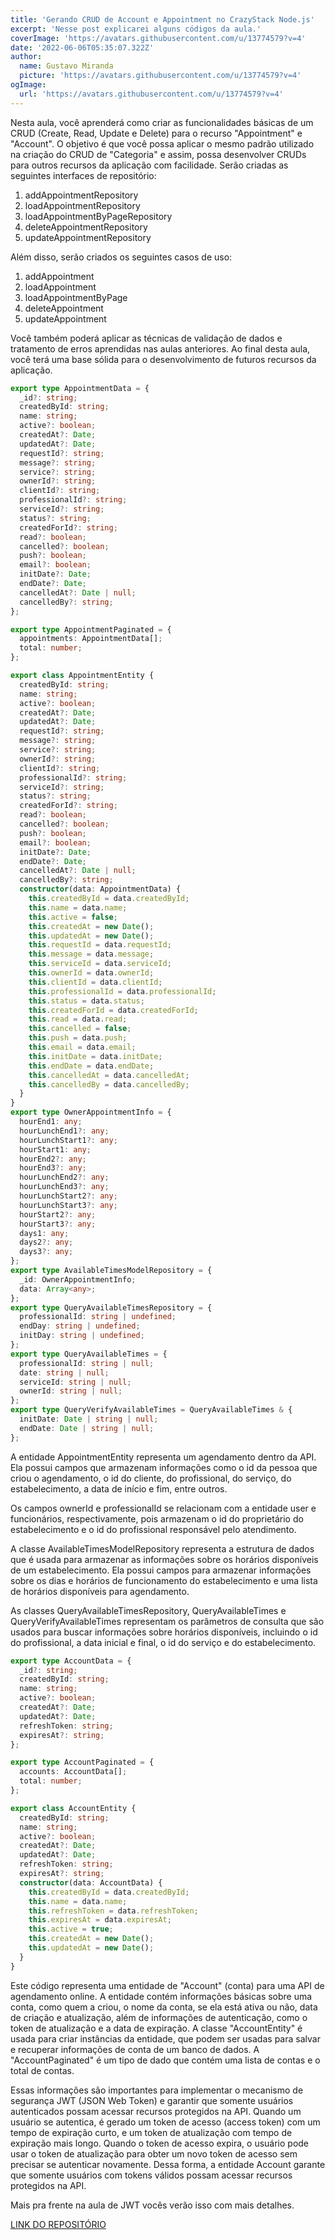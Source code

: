 ```yaml
---
title: 'Gerando CRUD de Account e Appointment no CrazyStack Node.js'
excerpt: 'Nesse post explicarei alguns códigos da aula.'
coverImage: 'https://avatars.githubusercontent.com/u/13774579?v=4'
date: '2022-06-06T05:35:07.322Z'
author:
  name: Gustavo Miranda
  picture: 'https://avatars.githubusercontent.com/u/13774579?v=4'
ogImage:
  url: 'https://avatars.githubusercontent.com/u/13774579?v=4'
---
```

Nesta aula, você aprenderá como criar as funcionalidades básicas de um CRUD (Create, Read, Update e Delete) para o recurso "Appointment" e "Account". O objetivo é que você possa aplicar o mesmo padrão utilizado na criação do CRUD de "Categoria" e assim, possa desenvolver CRUDs para outros recursos da aplicação com facilidade. Serão criadas as seguintes interfaces de repositório:

1. addAppointmentRepository
2. loadAppointmentRepository
3. loadAppointmentByPageRepository
4. deleteAppointmentRepository
5. updateAppointmentRepository

Além disso, serão criados os seguintes casos de uso:

1. addAppointment
2. loadAppointment
3. loadAppointmentByPage
4. deleteAppointment
5. updateAppointment

Você também poderá aplicar as técnicas de validação de dados e tratamento de erros aprendidas nas aulas anteriores. Ao final desta aula, você terá uma base sólida para o desenvolvimento de futuros recursos da aplicação.

```typescript
export type AppointmentData = {
  _id?: string;
  createdById: string;
  name: string;
  active?: boolean;
  createdAt?: Date;
  updatedAt?: Date;
  requestId?: string;
  message?: string;
  service?: string;
  ownerId?: string;
  clientId?: string;
  professionalId?: string;
  serviceId?: string;
  status?: string;
  createdForId?: string;
  read?: boolean;
  cancelled?: boolean;
  push?: boolean;
  email?: boolean;
  initDate?: Date;
  endDate?: Date;
  cancelledAt?: Date | null;
  cancelledBy?: string;
};

export type AppointmentPaginated = {
  appointments: AppointmentData[];
  total: number;
};

export class AppointmentEntity {
  createdById: string;
  name: string;
  active?: boolean;
  createdAt?: Date;
  updatedAt?: Date;
  requestId?: string;
  message?: string;
  service?: string;
  ownerId?: string;
  clientId?: string;
  professionalId?: string;
  serviceId?: string;
  status?: string;
  createdForId?: string;
  read?: boolean;
  cancelled?: boolean;
  push?: boolean;
  email?: boolean;
  initDate?: Date;
  endDate?: Date;
  cancelledAt?: Date | null;
  cancelledBy?: string;
  constructor(data: AppointmentData) {
    this.createdById = data.createdById;
    this.name = data.name;
    this.active = false;
    this.createdAt = new Date();
    this.updatedAt = new Date();
    this.requestId = data.requestId;
    this.message = data.message;
    this.serviceId = data.serviceId;
    this.ownerId = data.ownerId;
    this.clientId = data.clientId;
    this.professionalId = data.professionalId;
    this.status = data.status;
    this.createdForId = data.createdForId;
    this.read = data.read;
    this.cancelled = false;
    this.push = data.push;
    this.email = data.email;
    this.initDate = data.initDate;
    this.endDate = data.endDate;
    this.cancelledAt = data.cancelledAt;
    this.cancelledBy = data.cancelledBy;
  }
}
export type OwnerAppointmentInfo = {
  hourEnd1: any;
  hourLunchEnd1?: any;
  hourLunchStart1?: any;
  hourStart1: any;
  hourEnd2?: any;
  hourEnd3?: any;
  hourLunchEnd2?: any;
  hourLunchEnd3?: any;
  hourLunchStart2?: any;
  hourLunchStart3?: any;
  hourStart2?: any;
  hourStart3?: any;
  days1: any;
  days2?: any;
  days3?: any;
};
export type AvailableTimesModelRepository = {
  _id: OwnerAppointmentInfo;
  data: Array<any>;
};
export type QueryAvailableTimesRepository = {
  professionalId: string | undefined;
  endDay: string | undefined;
  initDay: string | undefined;
};
export type QueryAvailableTimes = {
  professionalId: string | null;
  date: string | null;
  serviceId: string | null;
  ownerId: string | null;
};
export type QueryVerifyAvailableTimes = QueryAvailableTimes & {
  initDate: Date | string | null;
  endDate: Date | string | null;
};

``` 
A entidade AppointmentEntity representa um agendamento dentro da API. Ela possui campos que armazenam informações como o id da pessoa que criou o agendamento, o id do cliente, do profissional, do serviço, do estabelecimento, a data de início e fim, entre outros.

Os campos ownerId e professionalId se relacionam com a entidade user e funcionários, respectivamente, pois armazenam o id do proprietário do estabelecimento e o id do profissional responsável pelo atendimento.

A classe AvailableTimesModelRepository representa a estrutura de dados que é usada para armazenar as informações sobre os horários disponíveis de um estabelecimento. Ela possui campos para armazenar informações sobre os dias e horários de funcionamento do estabelecimento e uma lista de horários disponíveis para agendamento.

As classes QueryAvailableTimesRepository, QueryAvailableTimes e QueryVerifyAvailableTimes representam os parâmetros de consulta que são usados para buscar informações sobre horários disponíveis, incluindo o id do profissional, a data inicial e final, o id do serviço e do estabelecimento.

```typescript
export type AccountData = {
  _id?: string;
  createdById: string;
  name: string;
  active?: boolean;
  createdAt?: Date;
  updatedAt?: Date;
  refreshToken: string;
  expiresAt?: string;
};

export type AccountPaginated = {
  accounts: AccountData[];
  total: number;
};

export class AccountEntity {
  createdById: string;
  name: string;
  active?: boolean;
  createdAt?: Date;
  updatedAt?: Date;
  refreshToken: string;
  expiresAt?: string;
  constructor(data: AccountData) {
    this.createdById = data.createdById;
    this.name = data.name;
    this.refreshToken = data.refreshToken;
    this.expiresAt = data.expiresAt;
    this.active = true;
    this.createdAt = new Date();
    this.updatedAt = new Date();
  }
}

``` 
Este código representa uma entidade de "Account" (conta) para uma API de agendamento online. A entidade contém informações básicas sobre uma conta, como quem a criou, o nome da conta, se ela está ativa ou não, data de criação e atualização, além de informações de autenticação, como o token de atualização e a data de expiração. A classe "AccountEntity" é usada para criar instâncias da entidade, que podem ser usadas para salvar e recuperar informações de conta de um banco de dados. A "AccountPaginated" é um tipo de dado que contém uma lista de contas e o total de contas.

Essas informações são importantes para implementar o mecanismo de segurança JWT (JSON Web Token) e garantir que somente usuários autenticados possam acessar recursos protegidos na API. Quando um usuário se autentica, é gerado um token de acesso (access token) com um tempo de expiração curto, e um token de atualização com tempo de expiração mais longo. Quando o token de acesso expira, o usuário pode usar o token de atualização para obter um novo token de acesso sem precisar se autenticar novamente. Dessa forma, a entidade Account garante que somente usuários com tokens válidos possam acessar recursos protegidos na API.

Mais pra frente na aula de JWT vocês verão isso com mais detalhes.

[LINK DO REPOSITÓRIO](https://github.com/gumiranda/CrazyStackNodeJs)